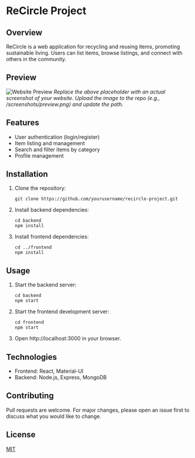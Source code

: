# ReCircle Project

## Overview
ReCircle is a web application for recycling and reusing items, promoting sustainable living. Users can list items, browse listings, and connect with others in the community.

## Preview
![Website Preview](https://via.placeholder.com/800x400?text=ReCircle+Website+Preview)
*Replace the above placeholder with an actual screenshot of your website. Upload the image to the repo (e.g., /screenshots/preview.png) and update the path.*

## Features
- User authentication (login/register)
- Item listing and management
- Search and filter items by category
- Profile management

## Installation
1. Clone the repository:
   ```
   git clone https://github.com/yourusername/recircle-project.git
   ```
2. Install backend dependencies:
   ```
   cd backend
   npm install
   ```
3. Install frontend dependencies:
   ```
   cd ../frontend
   npm install
   ```

## Usage
1. Start the backend server:
   ```
   cd backend
   npm start
   ```
2. Start the frontend development server:
   ```
   cd frontend
   npm start
   ```
3. Open http://localhost:3000 in your browser.

## Technologies
- Frontend: React, Material-UI
- Backend: Node.js, Express, MongoDB

## Contributing
Pull requests are welcome. For major changes, please open an issue first to discuss what you would like to change.

## License
[MIT](https://choosealicense.com/licenses/mit/)
